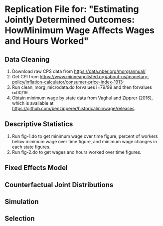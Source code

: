 # Replication File for: "Estimating Jointly Determined Outcomes: HowMinimum Wage Affects Wages and Hours Worked"

## Data Cleaning 

1.	Download raw CPS data from https://data.nber.org/morg/annual/
2.	Get CPI from https://www.minneapolisfed.org/about-us/monetary-policy/inflation-calculator/consumer-price-index-1913-
3.	Run clean_morg_microdata.do forvalues i=79/99 and then forvalues i=00/19.
4.	Obtain minimum wage by state data from Vaghul and Zipprer (2016), which is available at https://github.com/benzipperer/historicalminwage/releases.

## Descriptive Statistics 

1.	Run fig-1.do to get minimum wage over time figure, percent of workers below minimum wage over time figure, and minimum wage changes in each state figures. 
2.	Run fig-2.do to get wages and hours worked over time figures.

## Fixed Effects Model

## Counterfactual Joint Distributions

## Simulation 

## Selection 


